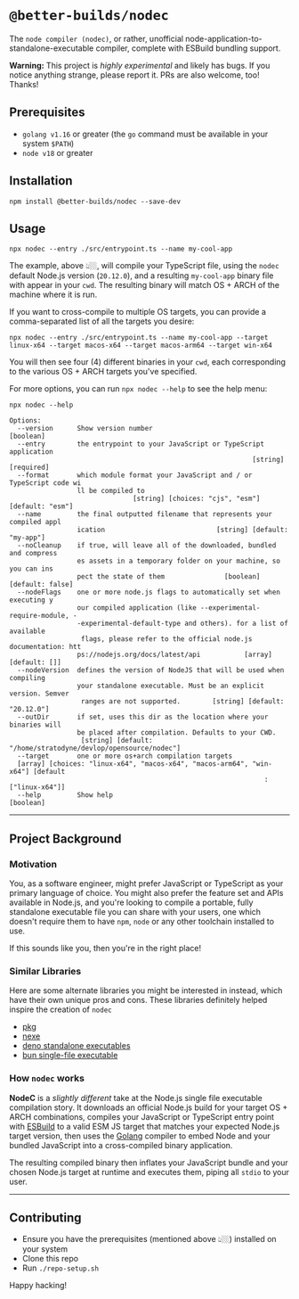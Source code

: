 # `@better-builds/nodec`
The `node compiler (nodec)`, or rather, unofficial node-application-to-standalone-executable compiler, complete with ESBuild bundling support.

**Warning:** This project is *highly experimental* and likely has bugs.
If you notice anything strange, please report it.
PRs are also welcome, too!
Thanks!

## Prerequisites

* `golang v1.16` or greater (the `go` command must be available in your system `$PATH`)
* `node v18` or greater

## Installation

```
npm install @better-builds/nodec --save-dev
```

## Usage

```
npx nodec --entry ./src/entrypoint.ts --name my-cool-app
```

The example, above 👆🏼, will compile your TypeScript file, using the `nodec` default Node.js version (`20.12.0`), and a resulting `my-cool-app` binary file with appear in your `cwd`.
The resulting binary will match OS + ARCH of the machine where it is run.

If you want to cross-compile to multiple OS targets, you can provide a comma-separated list of all the targets you desire:

```
npx nodec --entry ./src/entrypoint.ts --name my-cool-app --target linux-x64 --target macos-x64 --target macos-arm64 --target win-x64
```

You will then see four (4) different binaries in your `cwd`, each corresponding to the various OS + ARCH targets you've specified.

For more options, you can run `npx nodec --help` to see the help menu:

```
npx nodec --help

Options:
  --version      Show version number                                   [boolean]
  --entry        the entrypoint to your JavaScript or TypeScript application
                                                             [string] [required]
  --format       which module format your JavaScript and / or TypeScript code wi
                 ll be compiled to
                               [string] [choices: "cjs", "esm"] [default: "esm"]
  --name         the final outputted filename that represents your compiled appl
                 ication                            [string] [default: "my-app"]
  --noCleanup    if true, will leave all of the downloaded, bundled and compress
                 es assets in a temporary folder on your machine, so you can ins
                 pect the state of them               [boolean] [default: false]
  --nodeFlags    one or more node.js flags to automatically set when executing y
                 our compiled application (like --experimental-require-module, -
                 -experimental-default-type and others). for a list of available
                  flags, please refer to the official node.js documentation: htt
                 ps://nodejs.org/docs/latest/api           [array] [default: []]
  --nodeVersion  defines the version of NodeJS that will be used when compiling
                 your standalone executable. Must be an explicit version. Semver
                  ranges are not supported.        [string] [default: "20.12.0"]
  --outDir       if set, uses this dir as the location where your binaries will
                 be placed after compilation. Defaults to your CWD.
                  [string] [default: "/home/stratodyne/devlop/opensource/nodec"]
  --target       one or more os+arch compilation targets
  [array] [choices: "linux-x64", "macos-x64", "macos-arm64", "win-x64"] [default
                                                                : ["linux-x64"]]
  --help         Show help                                             [boolean]
```

---

## Project Background

### Motivation

You, as a software engineer, might prefer JavaScript or TypeScript as your primary language of choice.
You might also prefer the feature set and APIs available in Node.js, and you're looking to compile a portable, fully standalone executable file you can share with your users, one which doesn't require them to have `npm`, `node` or any other toolchain installed to use.

If this sounds like you, then you're in the right place!

### Similar Libraries

Here are some alternate libraries you might be interested in instead, which have their own unique pros and cons. These libraries definitely helped inspire the creation of `nodec`
* [pkg](https://www.npmjs.com/package/pkg)
* [nexe](https://www.npmjs.com/package/nexe)
* [deno standalone executables](https://docs.deno.com/runtime/manual/tools/compiler)
* [bun single-file executable](https://bun.sh/docs/bundler/executables)

### How `nodec` works

**NodeC** is a *slightly different* take at the Node.js single file executable compilation story.
It downloads an official Node.js build for your target OS + ARCH combinations, compiles your JavaScript or TypeScript entry point with [ESBuild](https://esbuild.github.io/) to a valid ESM JS target that matches your expected Node.js target version, then uses the [Golang](https://go.dev/doc/install) compiler to embed Node and your bundled JavaScript into a cross-compiled binary application.

The resulting compiled binary then inflates your JavaScript bundle and your chosen Node.js target at runtime and executes them, piping all `stdio` to your user.

---

## Contributing

* Ensure you have the prerequisites (mentioned above 👆🏼) installed on your system
* Clone this repo
* Run `./repo-setup.sh`

Happy hacking!
